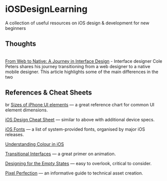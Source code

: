 iOSDesignLearning
=================

A collection of useful resources on iOS design &amp; development for new beginners

<h2>Thoughts</h2><br>
<a href="https://medium.com/design-ux/16ba59e72dae">From Web to Native: A Journey in Interface Design</a>
- Interface designer Cole Peters shares his journey transitioning from a web designer to a native mobile designer. This article highlights some of the main differences in the two

<h2>References & Cheat Sheets</h2>br
<a href="http://www.idev101.com/code/User_Interface/sizes.html">Sizes of iPhone UI elements</a> — a great reference chart for common UI element dimensions.

<a href="http://ivomynttinen.com/blog/the-ios-design-cheat-sheet-volume-2/">iOS Design Cheat Sheet</a> — similar to above with additional device specs.

<a href="http://iosfonts.com">iOS Fonts</a> — a list of system-provided fonts, organised by major iOS releases.

<a href="http://www.iosing.com/2011/11/uicolor-understanding-colour-in-ios/">Understanding Colour in iOS</a>

<a href="https://medium.com/design-ux/926eb80d64e3">Transitional Interfaces</a> — a great primer on animation.

<a href="http://tympanus.net/codrops/2013/01/09/designing-for-the-empty-states/">Designing for the Empty States</a> — easy to overlook, critical to consider.

<a href="http://blog.mengto.com/pixel-perfection/">Pixel Perfection</a> — an informative guide to technical asset creation.
